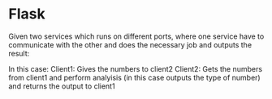 # Flask

Given two services which runs on different ports, where one service have to communicate with the other and does the necessary job and outputs the result:

In this case:
Client1: Gives the numbers to client2
Client2: Gets the numbers from client1 and perform analyisis (in this case outputs the type of number) and returns the output to client1
